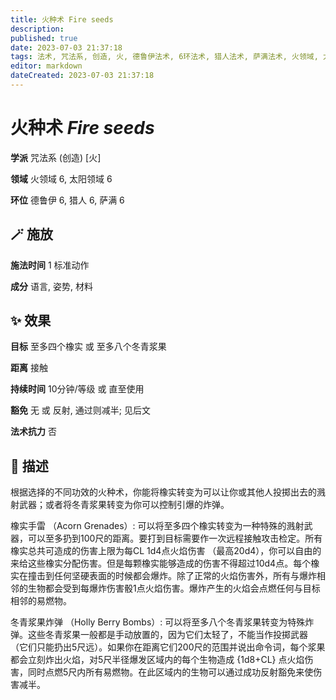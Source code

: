 ```yaml
---
title: 火种术 Fire seeds
description: 
published: true
date: 2023-07-03 21:37:18
tags: 法术, 咒法系, 创造, 火, 德鲁伊法术, 6环法术, 猎人法术, 萨满法术, 火领域, 太阳领域
editor: markdown
dateCreated: 2023-07-03 21:37:18
---
```


# **火种术** *Fire seeds*

**学派** 咒法系 (创造) \[火\] 

**领域** 火领域 6, 太阳领域 6

**环位** 德鲁伊 6, 猎人 6, 萨满 6

## 🪄 施放

**施法时间** 1 标准动作

**成分** 语言, 姿势, 材料

## ✨ 效果 

**目标** 至多四个橡实 或 至多八个冬青浆果 

**距离** 接触  

**持续时间** 10分钟/等级 或 直至使用 

**豁免** 无 或 反射, 通过则减半; 见后文

**法术抗力** 否

## 📖 描述

根据选择的不同功效的火种术，你能将橡实转变为可以让你或其他人投掷出去的溅射武器；或者将冬青浆果转变为你可以控制引爆的炸弹。

橡实手雷 （Acorn Grenades）: 可以将至多四个橡实转变为一种特殊的溅射武器，可以至多扔到100尺的距离。要打到目标需要作一次远程接触攻击检定。所有橡实总共可造成的伤害上限为每CL 1d4点火焰伤害 （最高20d4），你可以自由的来给这些橡实分配伤害。但是每颗橡实能够造成的伤害不得超过10d4点。每个橡实在撞击到任何坚硬表面的时候都会爆炸。除了正常的火焰伤害外，所有与爆炸相邻的生物都会受到每爆炸伤害骰1点火焰伤害。爆炸产生的火焰会点燃任何与目标相邻的易燃物。

冬青浆果炸弹 （Holly Berry Bombs）: 可以将至多八个冬青浆果转变为特殊炸弹。这些冬青浆果一般都是手动放置的，因为它们太轻了，不能当作投掷武器 （它们只能扔出5尺远）。如果你在距离它们200尺的范围并说出命令词，每个浆果都会立刻炸出火焰，对5尺半径爆发区域内的每个生物造成 {1d8+CL} 点火焰伤害，同时点燃5尺内所有易燃物。在此区域内的生物可以通过成功反射豁免来使伤害减半。
    